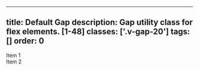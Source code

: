 <!--
 *              Copyright (c) 2025 Visa, Inc.
 *
 * Licensed under the Apache License, Version 2.0 (the "License");
 * you may not use this file except in compliance with the License.
 * You may obtain a copy of the License at
 *
 *         http://www.apache.org/licenses/LICENSE-2.0
 *
 * Unless required by applicable law or agreed to in writing, software
 * distributed under the License is distributed on an "AS IS" BASIS,
 * WITHOUT WARRANTIES OR CONDITIONS OF ANY KIND, either express or implied.
 * See the License for the specific language governing permissions and
 * limitations under the License.
 *
 -->
---
title: Default Gap 
description: Gap utility class for flex elements. [1-48]
classes: ['.v-gap-20']
tags: []
order: 0
---

<div class="v-flex">
  <div class="v-flex v-gap-20" style="background: var(--palette-default-surface-highlight)">
    <div class="v-surface item-card">Item 1</div>
    <div class="v-surface item-card">Item 2</div>
  </div>
</div>